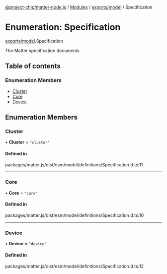 [@project-chip/matter-node.js](../README.md) / [Modules](../modules.md) / [exports/model](../modules/exports_model.md) / Specification

# Enumeration: Specification

[exports/model](../modules/exports_model.md).Specification

The Matter specification documents.

## Table of contents

### Enumeration Members

- [Cluster](exports_model.Specification-1.md#cluster)
- [Core](exports_model.Specification-1.md#core)
- [Device](exports_model.Specification-1.md#device)

## Enumeration Members

### Cluster

• **Cluster** = ``"cluster"``

#### Defined in

packages/matter.js/dist/esm/model/definitions/Specification.d.ts:11

___

### Core

• **Core** = ``"core"``

#### Defined in

packages/matter.js/dist/esm/model/definitions/Specification.d.ts:10

___

### Device

• **Device** = ``"device"``

#### Defined in

packages/matter.js/dist/esm/model/definitions/Specification.d.ts:12
